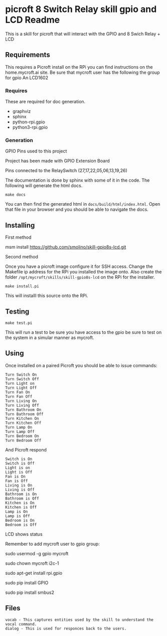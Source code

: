 # picroft 8 Switch Relay skill gpio and LCD Readme 

This is a skill for picroft that will interact with the GPIO and 8 Swich Relay + LCD

## Requirements

This requires a Picroft install on the RPi you can find instructions on the home.mycroft.ai site.
Be sure that mycroft user has the following the group for gpio
An LCD1602

### Requires

These are required for doc generation.

 - graphviz
 - sphinx
 - python-rpi.gpio
 - python3-rpi.gpio

### Generation

GPIO Pins used to this project

Project has been made with GPIO Extension Board

Pins connected to the RelaySwitch (27,17,22,05,06,13,19,26)

The documentation is done by sphinx with some of it in the code.  The following will generate the html docs.

```make docs```

You can then find the generated html in ```docs/build/html/index.html```.  Open that file in your browser and you should be able to navigate the docs.

## Installing
First method

msm install https://github.com/smolino/skill-gpio8s-lcd.git

Second method

Once you have a picroft image configure it for SSH access.  Change the Makefile ip address for the RPi you installed the image onto. Also create the folder ```/opt/mycroft/skills/skill-gpio8s-lcd``` on the RPi for the installer.

```make install.pi```

This will installl this source onto the RPi.

## Testing

```make test.pi```

This will run a test to be sure you have access to the gpio be sure to test on the system in a simular manner as mycroft.

## Using

Once installed on a paired Picroft you should be able to issue commands:

```
Turn Switch On
Turn Switch Off
Turn Light on
Turn Light Off
Turn Fan On
Turn Fan Off
Turn Living On
Turn Living Off
Turn Bathroom On
Turn Bathroom Off
Turn Kitchen On
Turn Kitchen Off
Turn Lamp On
Turn Lamp Off
Turn Bedroom On
Turn Bedroom Off
```

And Picroft respond

```
Switch is On
Switch is Off
Light is on
Light is Off
Fan is On
Fan is Off
Living is On
Living is Off
Bathroom is On
Bathroom is Off
Kitchen is On
Kitchen is Off
Lamp is On
Lamp is Off
Bedroom is On
Bedroom is Off
```

LCD shows status

Remember to add mycroft user to gpio group:

sudo usermod -g gpio mycroft

sudo chown mycroft i2c-1

sudo apt-get install rpi.gpio

sudo pip install GPIO

sudo pip install smbus2

## Files

    vocab - This captures entities used by the skill to understand the vocal command.
    dialog - This is used for responces back to the users.

